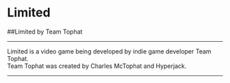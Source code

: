# Limited
##Limited by Team Tophat
___

Limited is a video game being developed by indie game developer Team Tophat.  
Team Tophat was created by Charles McTophat and Hyperjack.
___
